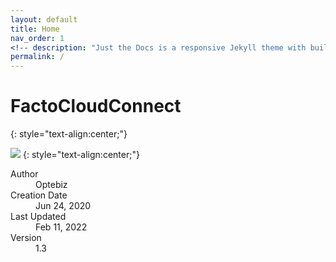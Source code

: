 ```yaml
---
layout: default
title: Home
nav_order: 1
<!-- description: "Just the Docs is a responsive Jekyll theme with built-in search that is easily customizable and hosted on GitHub Pages." -->
permalink: /
---
```

# **FactoCloudConnect**
{: style="text-align:center;"}

![](../../assets/images/optebiz-logo.png)
{: style="text-align:center;"}

<dl>
   <dt>Author</dt>
  <dd>Optebiz</dd>
  <dt>Creation Date</dt>
  <dd>Jun 24, 2020</dd>
  <dt>Last Updated</dt>
  <dd>Feb 11, 2022</dd>
  <dt>Version</dt>
  <dd>1.3</dd>
</dl>
